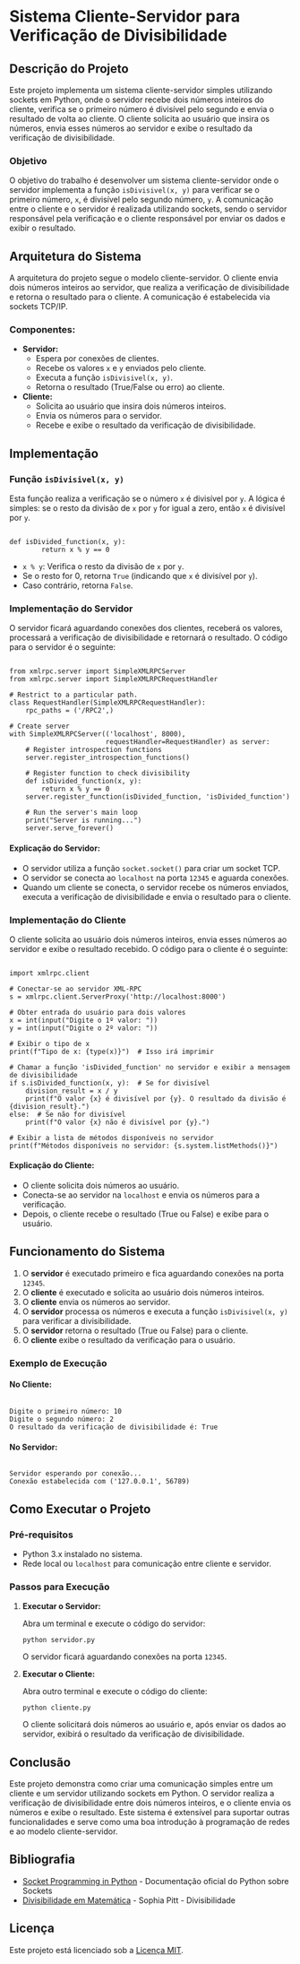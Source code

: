 <h1>Sistema Cliente-Servidor para Verificação de Divisibilidade</h1>

<h2>Descrição do Projeto</h2>

<p>Este projeto implementa um sistema cliente-servidor simples utilizando sockets em Python, onde o servidor recebe dois números inteiros do cliente, verifica se o primeiro número é divisível pelo segundo e envia o resultado de volta ao cliente. O cliente solicita ao usuário que insira os números, envia esses números ao servidor e exibe o resultado da verificação de divisibilidade.</p>

<h3>Objetivo</h3>

<p>O objetivo do trabalho é desenvolver um sistema cliente-servidor onde o servidor implementa a função <code>isDivisivel(x, y)</code> para verificar se o primeiro número, <code>x</code>, é divisível pelo segundo número, <code>y</code>. A comunicação entre o cliente e o servidor é realizada utilizando sockets, sendo o servidor responsável pela verificação e o cliente responsável por enviar os dados e exibir o resultado.</p>

<h2>Arquitetura do Sistema</h2>

<p>A arquitetura do projeto segue o modelo cliente-servidor. O cliente envia dois números inteiros ao servidor, que realiza a verificação de divisibilidade e retorna o resultado para o cliente. A comunicação é estabelecida via sockets TCP/IP.</p>

<h3>Componentes:</h3>
<ul>
  <li><strong>Servidor:</strong>
    <ul>
      <li>Espera por conexões de clientes.</li>
      <li>Recebe os valores <code>x</code> e <code>y</code> enviados pelo cliente.</li>
      <li>Executa a função <code>isDivisivel(x, y)</code>.</li>
      <li>Retorna o resultado (True/False ou erro) ao cliente.</li>
    </ul>
  </li>
  <li><strong>Cliente:</strong>
    <ul>
      <li>Solicita ao usuário que insira dois números inteiros.</li>
      <li>Envia os números para o servidor.</li>
      <li>Recebe e exibe o resultado da verificação de divisibilidade.</li>
    </ul>
  </li>
</ul>

<h2>Implementação</h2>

<h3>Função <code>isDivisivel(x, y)</code></h3>

<p>Esta função realiza a verificação se o número <code>x</code> é divisível por <code>y</code>. A lógica é simples: se o resto da divisão de <code>x</code> por <code>y</code> for igual a zero, então <code>x</code> é divisível por <code>y</code>.</p>

<pre><code>
def isDivided_function(x, y):
        return x % y == 0
</code></pre>

<ul>
  <li><code>x % y</code>: Verifica o resto da divisão de <code>x</code> por <code>y</code>.</li>
  <li>Se o resto for 0, retorna <code>True</code> (indicando que <code>x</code> é divisível por <code>y</code>).</li>
  <li>Caso contrário, retorna <code>False</code>.</li>
</ul>

<h3>Implementação do Servidor</h3>

<p>O servidor ficará aguardando conexões dos clientes, receberá os valores, processará a verificação de divisibilidade e retornará o resultado. O código para o servidor é o seguinte:</p>

<pre><code>
from xmlrpc.server import SimpleXMLRPCServer
from xmlrpc.server import SimpleXMLRPCRequestHandler

# Restrict to a particular path.
class RequestHandler(SimpleXMLRPCRequestHandler):
    rpc_paths = ('/RPC2',)

# Create server
with SimpleXMLRPCServer(('localhost', 8000),
                        requestHandler=RequestHandler) as server:
    # Register introspection functions
    server.register_introspection_functions()
    
    # Register function to check divisibility
    def isDivided_function(x, y):
        return x % y == 0
    server.register_function(isDivided_function, 'isDivided_function')

    # Run the server's main loop
    print("Server is running...")
    server.serve_forever()
</code></pre>

<h4>Explicação do Servidor:</h4>
<ul>
  <li>O servidor utiliza a função <code>socket.socket()</code> para criar um socket TCP.</li>
  <li>O servidor se conecta ao <code>localhost</code> na porta <code>12345</code> e aguarda conexões.</li>
  <li>Quando um cliente se conecta, o servidor recebe os números enviados, executa a verificação de divisibilidade e envia o resultado para o cliente.</li>
</ul>

<h3>Implementação do Cliente</h3>

<p>O cliente solicita ao usuário dois números inteiros, envia esses números ao servidor e exibe o resultado recebido. O código para o cliente é o seguinte:</p>

<pre><code>
import xmlrpc.client

# Conectar-se ao servidor XML-RPC
s = xmlrpc.client.ServerProxy('http://localhost:8000')

# Obter entrada do usuário para dois valores
x = int(input("Digite o 1º valor: "))
y = int(input("Digite o 2º valor: "))

# Exibir o tipo de x
print(f"Tipo de x: {type(x)}")  # Isso irá imprimir <class 'int'>

# Chamar a função 'isDivided_function' no servidor e exibir a mensagem de divisibilidade
if s.isDivided_function(x, y):  # Se for divisível
    division_result = x / y
    print(f"O valor {x} é divisível por {y}. O resultado da divisão é {division_result}.")
else:  # Se não for divisível
    print(f"O valor {x} não é divisível por {y}.")

# Exibir a lista de métodos disponíveis no servidor
print(f"Métodos disponíveis no servidor: {s.system.listMethods()}")
</code></pre>

<h4>Explicação do Cliente:</h4>
<ul>
  <li>O cliente solicita dois números ao usuário.</li>
  <li>Conecta-se ao servidor na <code>localhost</code> e envia os números para a verificação.</li>
  <li>Depois, o cliente recebe o resultado (True ou False) e exibe para o usuário.</li>
</ul>

<h2>Funcionamento do Sistema</h2>

<ol>
  <li>O <strong>servidor</strong> é executado primeiro e fica aguardando conexões na porta <code>12345</code>.</li>
  <li>O <strong>cliente</strong> é executado e solicita ao usuário dois números inteiros.</li>
  <li>O <strong>cliente</strong> envia os números ao servidor.</li>
  <li>O <strong>servidor</strong> processa os números e executa a função <code>isDivisivel(x, y)</code> para verificar a divisibilidade.</li>
  <li>O <strong>servidor</strong> retorna o resultado (True ou False) para o cliente.</li>
  <li>O <strong>cliente</strong> exibe o resultado da verificação para o usuário.</li>
</ol>

<h3>Exemplo de Execução</h3>

<h4>No Cliente:</h4>
<pre><code>
Digite o primeiro número: 10
Digite o segundo número: 2
O resultado da verificação de divisibilidade é: True
</code></pre>

<h4>No Servidor:</h4>
<pre><code>
Servidor esperando por conexão...
Conexão estabelecida com ('127.0.0.1', 56789)
</code></pre>

<h2>Como Executar o Projeto</h2>

<h3>Pré-requisitos</h3>

<ul>
  <li>Python 3.x instalado no sistema.</li>
  <li>Rede local ou <code>localhost</code> para comunicação entre cliente e servidor.</li>
</ul>

<h3>Passos para Execução</h3>

<ol>
  <li><strong>Executar o Servidor:</strong>
    <p>Abra um terminal e execute o código do servidor:</p>
    <pre><code>python servidor.py</code></pre>
    <p>O servidor ficará aguardando conexões na porta <code>12345</code>.</p>
  </li>
  <li><strong>Executar o Cliente:</strong>
    <p>Abra outro terminal e execute o código do cliente:</p>
    <pre><code>python cliente.py</code></pre>
    <p>O cliente solicitará dois números ao usuário e, após enviar os dados ao servidor, exibirá o resultado da verificação de divisibilidade.</p>
  </li>
</ol>

<h2>Conclusão</h2>

<p>Este projeto demonstra como criar uma comunicação simples entre um cliente e um servidor utilizando sockets em Python. O servidor realiza a verificação de divisibilidade entre dois números inteiros, e o cliente envia os números e exibe o resultado. Este sistema é extensível para suportar outras funcionalidades e serve como uma boa introdução à programação de redes e ao modelo cliente-servidor.</p>

<h2>Bibliografia</h2>

<ul>
  <li><a href="https://docs.python.org/3/library/socket.html">Socket Programming in Python</a> - Documentação oficial do Python sobre Sockets</li>
  <li><a href="https://www.sophia.pitt.edu/divisibility-operations">Divisibilidade em Matemática</a> - Sophia Pitt - Divisibilidade</li>
</ul>

<h2>Licença</h2>

<p>Este projeto está licenciado sob a <a href="LICENSE">Licença MIT</a>.</p>
